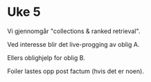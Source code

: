 # Uke 5

Vi gjennomgår "collections & ranked retrieval".

Ved interesse blir det live-progging av oblig A.

Ellers oblighjelp for oblig B.

Foiler lastes opp post factum (hvis det er noen).

